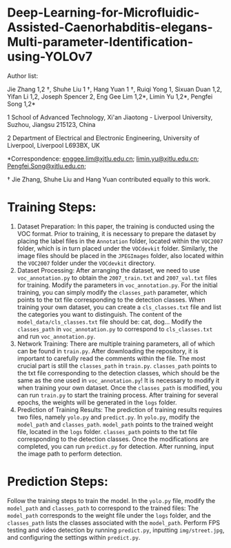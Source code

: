 # Deep-Learning-for-Microfluidic-Assisted-Caenorhabditis-elegans-Multi-parameter-Identification-using-YOLOv7
Author list:

Jie Zhang 1,2 †, Shuhe Liu 1 †, Hang Yuan 1 †, Ruiqi Yong 1, Sixuan Duan 1,2, Yifan Li 1,2, Joseph Spencer 2, Eng Gee Lim 1,2*, Limin Yu 1,2*, Pengfei Song 1,2*

1	School of Advanced Technology, Xi'an Jiaotong - Liverpool University, Suzhou, Jiangsu 215123, China

2	Department of Electrical and Electronic Engineering, University of Liverpool, Liverpool L693BX, UK

*Correspondence: enggee.lim@xjtlu.edu.cn; limin.yu@xjtlu.edu.cn; Pengfei.Song@xjtlu.edu.cn;

† Jie Zhang, Shuhe Liu and Hang Yuan contributed equally to this work.

# Training Steps:
1. Dataset Preparation:
In this paper, the training is conducted using the VOC format. Prior to training, it is necessary to prepare the dataset by placing the label files in the `Annotation` folder, located within the `VOC2007` folder, which is in turn placed under the `VOCdevkit` folder. Similarly, the image files should be placed in the `JPEGImages` folder, also located within the `VOC2007` folder under the `VOCdevkit` directory.
2. Dataset Processing:
After arranging the dataset, we need to use `voc_annotation.py` to obtain the `2007_train.txt` and `2007_val.txt` files for training. Modify the parameters in `voc_annotation.py`. For the initial training, you can simply modify the `classes_path` parameter, which points to the txt file corresponding to the detection classes. When training your own dataset, you can create a `cls_classes.txt` file and list the categories you want to distinguish. The content of the `model_data/cls_classes.txt` file should be: cat, dog... Modify the `classes_path` in `voc_annotation.py` to correspond to `cls_classes.txt` and run `voc_annotation.py`.
3. Network Training:
There are multiple training parameters, all of which can be found in `train.py`. After downloading the repository, it is important to carefully read the comments within the file. The most crucial part is still the `classes_path` in `train.py`. `classes_path` points to the txt file corresponding to the detection classes, which should be the same as the one used in `voc_annotation.py`! It is necessary to modify it when training your own dataset. Once the `classes_path` is modified, you can run `train.py` to start the training process. After training for several epochs, the weights will be generated in the `logs` folder.
4. Prediction of Training Results:
The prediction of training results requires two files, namely `yolo.py` and `predict.py`. In `yolo.py`, modify the `model_path` and `classes_path`. `model_path` points to the trained weight file, located in the `logs` folder. `classes_path` points to the txt file corresponding to the detection classes. Once the modifications are completed, you can run `predict.py` for detection. After running, input the image path to perform detection.

# Prediction Steps:

Follow the training steps to train the model. In the `yolo.py` file, modify the `model_path` and `classes_path` to correspond to the trained files: The `model_path` corresponds to the weight file under the `logs` folder, and the `classes_path` lists the classes associated with the `model_path`. Perform FPS testing and video detection by running `predict.py`, inputting `img/street.jpg`, and configuring the settings within `predict.py`.
